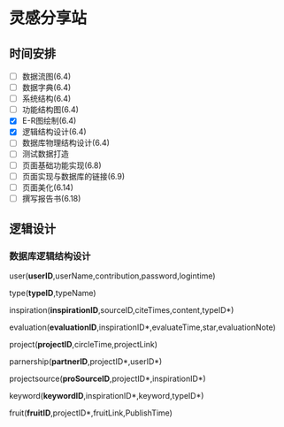 # 灵感分享站
## 时间安排
- [ ] 数据流图(6.4)
- [ ] 数据字典(6.4)
- [ ] 系统结构(6.4)
- [ ] 功能结构图(6.4)
- [x] E-R图绘制(6.4)
- [x] 逻辑结构设计(6.4)
- [ ] 数据库物理结构设计(6.4)
- [ ] 测试数据打造
- [ ] 页面基础功能实现(6.8)
- [ ] 页面实现与数据库的链接(6.9)
- [ ] 页面美化(6.14)
- [ ] 撰写报告书(6.18)
## 逻辑设计
### 数据库逻辑结构设计
user(**userID**,userName,contribution,password,logintime)

type(**typeID**,typeName)

inspiration(**inspirationID**,sourceID,citeTimes,content,typeID\*)

evaluation(**evaluationID**,inspirationID\*,evaluateTime,star,evaluationNote)

project(**projectID**,circleTime,projectLink)

parnership(**partnerID**,projectID\*,userID\*)

projectsource(**proSourceID**,projectID\*,inspirationID\*)

keyword(**keywordID**,inspirationID\*,keyword,typeID\*)

fruit(**fruitID**,projectID\*,fruitLink,PublishTime)
